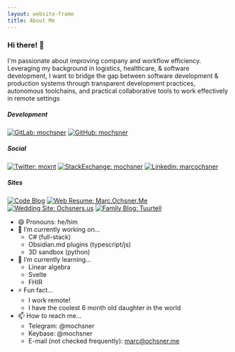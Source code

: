 ```yaml
---
layout: website-frame
title: About Me
---
```


<!-- 
Use below as README.md previewer: 
https://markdown-editor.github.io/ 
-->
### Hi there! 👋
I'm passionate about improving company and workflow efficiency. Leveraging my background in logistics, healthcare, & software development, I want to bridge the gap between software development & production systems through transparent development practices, autonomous toolchains, and practical collaborative tools to work effectively in remote settings

##### Development 
[![GitLab: mochsner](https://img.shields.io/badge/-mochsner-grey?style=flat-square&logo=GitLab&logoColor=white&link=https://gitlab.com/mochsner)](https://www.gitlab.com/mochsner/) [![GitHub: mochsner](https://img.shields.io/github/followers/mochsner?label=follow&style=social)](https://github.com/mochsner)

##### Social 
[![Twitter: moxnt](https://img.shields.io/twitter/follow/moxnr?style=social)](https://twitter.com/moxnr) [![StackExchange: mochsner](https://img.shields.io/badge/-mochsner-lightgrey?style=flat-square&logo=StackExchange&logoColor=lightblue&link=https://gitlab.com/mochsner)](https://stackexchange.com/users/7913208/mochsner) [![Linkedin: marcochsner](https://img.shields.io/badge/-marcochsner-blue?style=flat-square&logo=Linkedin&logoColor=white&link=https://www.linkedin.com/in/marcochsner/)](https://www.linkedin.com/in/marcochsner/)

##### Sites 
[![Code Blog](https://img.shields.io/badge/&#128100;-mochsner.github.io-darkgrey)](https://mochsner.github.io) [![Web Resume: Marc.Ochsner.Me](https://img.shields.io/badge/&#128100;-marc.ochsner.me-lightgrey)](https://marc.ochsner.me) [![Wedding Site: Ochsners.us](https://img.shields.io/badge/&#128141;-ochsners.us-lightblue?fontColor=black)](https://ochsners.us) [![Family Blog: Tuurtell](https://img.shields.io/badge/-tuurtell.com-green?style=flat-square&logo=WordPress&logoColor=white&link=https://tuurtell.com/)](https://www.tuurtell.com/)

- 😄 Pronouns: he/him
- 🔭 I’m currently working on...
  - C# (full-stack)
  - Obsidian.md plugins (typescript/js)
  - 3D sandbox (python) 
- 🌱 I’m currently learning...
  - Linear algebra
  - Svelte
  - FHIR
- ⚡ Fun fact...
  - I work remote!
  - I have the coolest 6 month old daughter in the world
- 📫 How to reach me...
  - Telegram:  @mochsner
  - Keybase: @mochsner
  - E-mail (not checked frequently): marc@ochsner.me 
<!--
**mochsner/mochsner** is a ✨ _special_ ✨ repository because its `README.md` (this file) appears on your GitHub profile.

Here are some ideas to get you started:

- 🔭 I’m currently working on ...
- 🌱 I’m currently learning ...
- 👯 I’m looking to collaborate on ...
- 🤔 I’m looking for help with ...
- 💬 Ask me about ...

- 😄 Pronouns: ...
- ⚡ Fun fact: ...
-->
